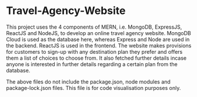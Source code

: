 # Travel-Agency-Website
This project uses the 4 components of MERN, i.e. MongoDB, ExpressJS, ReactJS and NodeJS, to develop an online travel agency website.
MongoDB Cloud is used as the database here, whereas Express and Node are used in the backend. ReactJS is used in the frontend.
The website makes provisions for customers to sign-up with any destination plan they prefer and offers them a list of choices to choose from.
It also fetched further details incase anyone is interested in further details regarding a certain plan from the database.


The above files do not include the package.json, node modules and package-lock.json files. This file is for code visualisation purposes only.
